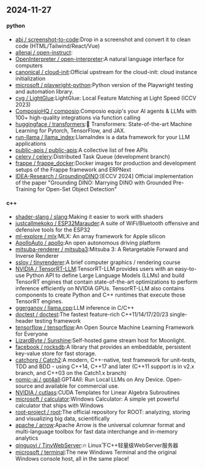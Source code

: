## 2024-11-27

#### python
* [abi / screenshot-to-code](https://github.com/abi/screenshot-to-code):Drop in a screenshot and convert it to clean code (HTML/Tailwind/React/Vue)
* [allenai / open-instruct](https://github.com/allenai/open-instruct):
* [OpenInterpreter / open-interpreter](https://github.com/OpenInterpreter/open-interpreter):A natural language interface for computers
* [canonical / cloud-init](https://github.com/canonical/cloud-init):Official upstream for the cloud-init: cloud instance initialization
* [microsoft / playwright-python](https://github.com/microsoft/playwright-python):Python version of the Playwright testing and automation library.
* [cvg / LightGlue](https://github.com/cvg/LightGlue):LightGlue: Local Feature Matching at Light Speed (ICCV 2023)
* [ComposioHQ / composio](https://github.com/ComposioHQ/composio):Composio equip's your AI agents & LLMs with 100+ high-quality integrations via function calling
* [huggingface / transformers](https://github.com/huggingface/transformers):🤗 Transformers: State-of-the-art Machine Learning for Pytorch, TensorFlow, and JAX.
* [run-llama / llama_index](https://github.com/run-llama/llama_index):LlamaIndex is a data framework for your LLM applications
* [public-apis / public-apis](https://github.com/public-apis/public-apis):A collective list of free APIs
* [celery / celery](https://github.com/celery/celery):Distributed Task Queue (development branch)
* [frappe / frappe_docker](https://github.com/frappe/frappe_docker):Docker images for production and development setups of the Frappe framework and ERPNext
* [IDEA-Research / GroundingDINO](https://github.com/IDEA-Research/GroundingDINO):[ECCV 2024] Official implementation of the paper "Grounding DINO: Marrying DINO with Grounded Pre-Training for Open-Set Object Detection"

#### c++
* [shader-slang / slang](https://github.com/shader-slang/slang):Making it easier to work with shaders
* [justcallmekoko / ESP32Marauder](https://github.com/justcallmekoko/ESP32Marauder):A suite of WiFi/Bluetooth offensive and defensive tools for the ESP32
* [ml-explore / mlx](https://github.com/ml-explore/mlx):MLX: An array framework for Apple silicon
* [ApolloAuto / apollo](https://github.com/ApolloAuto/apollo):An open autonomous driving platform
* [mitsuba-renderer / mitsuba3](https://github.com/mitsuba-renderer/mitsuba3):Mitsuba 3: A Retargetable Forward and Inverse Renderer
* [ssloy / tinyrenderer](https://github.com/ssloy/tinyrenderer):A brief computer graphics / rendering course
* [NVIDIA / TensorRT-LLM](https://github.com/NVIDIA/TensorRT-LLM):TensorRT-LLM provides users with an easy-to-use Python API to define Large Language Models (LLMs) and build TensorRT engines that contain state-of-the-art optimizations to perform inference efficiently on NVIDIA GPUs. TensorRT-LLM also contains components to create Python and C++ runtimes that execute those TensorRT engines.
* [ggerganov / llama.cpp](https://github.com/ggerganov/llama.cpp):LLM inference in C/C++
* [doctest / doctest](https://github.com/doctest/doctest):The fastest feature-rich C++11/14/17/20/23 single-header testing framework
* [tensorflow / tensorflow](https://github.com/tensorflow/tensorflow):An Open Source Machine Learning Framework for Everyone
* [LizardByte / Sunshine](https://github.com/LizardByte/Sunshine):Self-hosted game stream host for Moonlight.
* [facebook / rocksdb](https://github.com/facebook/rocksdb):A library that provides an embeddable, persistent key-value store for fast storage.
* [catchorg / Catch2](https://github.com/catchorg/Catch2):A modern, C++-native, test framework for unit-tests, TDD and BDD - using C++14, C++17 and later (C++11 support is in v2.x branch, and C++03 on the Catch1.x branch)
* [nomic-ai / gpt4all](https://github.com/nomic-ai/gpt4all):GPT4All: Run Local LLMs on Any Device. Open-source and available for commercial use.
* [NVIDIA / cutlass](https://github.com/NVIDIA/cutlass):CUDA Templates for Linear Algebra Subroutines
* [microsoft / calculator](https://github.com/microsoft/calculator):Windows Calculator: A simple yet powerful calculator that ships with Windows
* [root-project / root](https://github.com/root-project/root):The official repository for ROOT: analyzing, storing and visualizing big data, scientifically
* [apache / arrow](https://github.com/apache/arrow):Apache Arrow is the universal columnar format and multi-language toolbox for fast data interchange and in-memory analytics
* [qinguoyi / TinyWebServer](https://github.com/qinguoyi/TinyWebServer):🔥 Linux下C++轻量级WebServer服务器
* [microsoft / terminal](https://github.com/microsoft/terminal):The new Windows Terminal and the original Windows console host, all in the same place!
